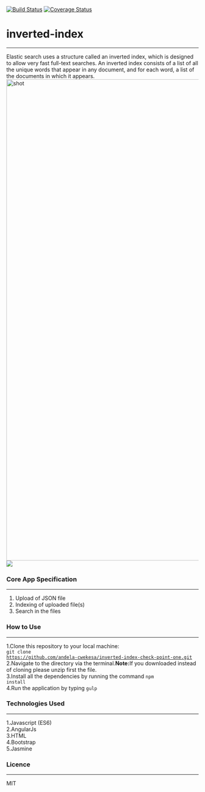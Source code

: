[![Build Status](https://travis-ci.org/andela-cwekesa/inverted-index-check-point-one.svg?branch=C1_inverted-index)](https://travis-ci.org/andela-cwekesa/inverted-index-check-point-one)
[![Coverage Status](https://coveralls.io/repos/github/andela-cwekesa/inverted-index-check-point-one/badge.svg?branch=17th-feedback-implementation)](https://coveralls.io/github/andela-cwekesa/inverted-index-check-point-one?branch=17th-feedback-implementation)
<br>
# inverted-index
--------
Elastic search uses a structure called an inverted index, which is designed to allow very fast full-text searches. An inverted index consists of a list of all the unique words that appear in any document, and for each word, a list of the documents in which it appears. <br>
<img width="1263" alt="shot" src="https://cloud.githubusercontent.com/assets/24464034/21901046/3e1a6b0a-d907-11e6-8966-37dbcbbbee15.png">
<br>
<img src="![mac](https://cloud.githubusercontent.com/assets/24464034/22143631/c14bc92e-df0b-11e6-88f8-99a70b35f6b4.jpg)"/>
<br>

### Core App Specification
--------
1. Upload of JSON file
2. Indexing of uploaded file(s)
3. Search in the files

### How to Use
--------
1.Clone this repository to your local machine: 
<br>
<code>git clone https://github.com/andela-cwekesa/inverted-index-check-point-one.git</code>
<br>
2.Navigate to the directory via the terminal.<b>Note:</b>If you downloaded instead of cloning please unzip first the file.
<br>
3.Install all the dependencies by running the command <code>npm install</code>
<br>
4.Run the application by typing <code>gulp</code>

### Technologies Used
--------
1.Javascript (ES6) <br>
2.AngularJs<br>
3.HTML<br>
4.Bootstrap<br>
5.Jasmine<br>


### Licence
--------

MIT 